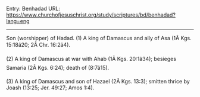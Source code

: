 Entry: Benhadad
URL: https://www.churchofjesuschrist.org/study/scriptures/bd/benhadad?lang=eng

---

Son (worshipper) of Hadad. (1) A king of Damascus and ally of Asa (1Â Kgs. 15:18â20; 2Â Chr. 16:2â4).

(2) A king of Damascus at war with Ahab (1Â Kgs. 20:1â34); besieges Samaria (2Â Kgs. 6:24); death of (8:7â15).

(3) A king of Damascus and son of Hazael (2Â Kgs. 13:3); smitten thrice by Joash (13:25; Jer. 49:27; Amos 1:4).
